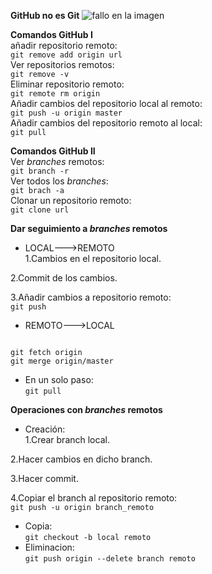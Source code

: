 **GitHub no es Git**
![fallo en la imagen](https://lh6.googleusercontent.com/Ry--MLieGMXkpHMcJGe9NhyGulLIXpXRE5xQB-_rt_u4BEzv06YNrBOHA3iXjUCoHTGPPdH1m4rDoF_tw9xlDaZgluV9pFsP9U4dU9p3OP4cHMxcTDx8jEksJevNUYbSMw)

**Comandos GitHub I**  
añadir repositorio remoto:  
`git remove add origin url`  
Ver repositorios remotos:  
`git remove -v`  
Eliminar repositorio remoto:  
`git remote rm origin`  
Añadir cambios del repositorio local al remoto:  
`git push -u origin master`  
Añadir cambios del repositorio remoto al local:  
`git pull`  


**Comandos GitHub II**  
Ver *branches* remotos:  
`git branch -r`  
Ver todos los *branches*:  
`git brach -a`  
Clonar un repositorio remoto:  
`git clone url`  

**Dar seguimiento a *branches* remotos**  
* LOCAL--->REMOTO  
1.Cambios en el repositorio local.  

2.Commit de los cambios.  

3.Añadir cambios a repositorio remoto:  
`git push`  

* REMOTO--->LOCAL  
~~~

git fetch origin  
git merge origin/master

~~~  

* En un solo paso:  
`git pull`  


**Operaciones con *branches* remotos**  
* Creación:  
1.Crear branch local.  

2.Hacer cambios en dicho branch.  

3.Hacer commit.  

4.Copiar el branch al repositorio remoto:  
`git push -u origin branch_remoto`  
* Copia:  
`git checkout -b local remoto`  
* Eliminacion:  
`git push origin --delete branch remoto`
